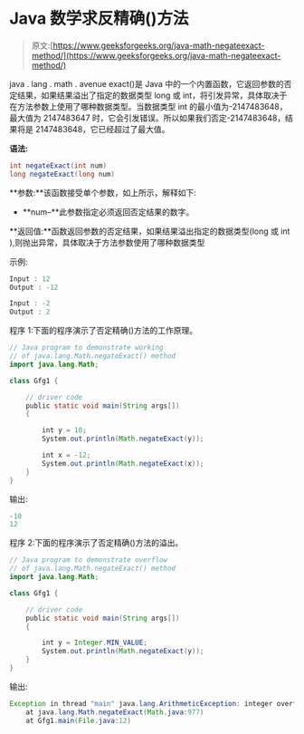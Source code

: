 # Java 数学求反精确()方法

> 原文:[https://www.geeksforgeeks.org/java-math-negateexact-method/](https://www.geeksforgeeks.org/java-math-negateexact-method/)

java . lang . math . avenue exact()是 Java 中的一个内置函数，它返回参数的否定结果，如果结果溢出了指定的数据类型 long 或 int，将引发异常，具体取决于在方法参数上使用了哪种数据类型。当数据类型 int 的最小值为-2147483648，最大值为 2147483647 时，它会引发错误。所以如果我们否定-2147483648，结果将是 2147483648，它已经超过了最大值。

**语法:**

```java
int negateExact(int num)
long negateExact(long num)
```

**参数:**该函数接受单个参数，如上所示，解释如下:

*   **num–**此参数指定必须返回否定结果的数字。

**返回值:**函数返回参数的否定结果，如果结果溢出指定的数据类型(long 或 int ),则抛出异常，具体取决于方法参数使用了哪种数据类型

示例:

```java
Input : 12
Output : -12

Input : -2
Output : 2 

```

程序 1:下面的程序演示了否定精确()方法的工作原理。

```java
// Java program to demonstrate working
// of java.lang.Math.negateExact() method
import java.lang.Math;

class Gfg1 {

    // driver code
    public static void main(String args[])
    {

        int y = 10;
        System.out.println(Math.negateExact(y));

        int x = -12;
        System.out.println(Math.negateExact(x));
    }
}
```

输出:

```java
-10
12
```

程序 2:下面的程序演示了否定精确()方法的溢出。

```java
// Java program to demonstrate overflow
// of java.lang.Math.negateExact() method
import java.lang.Math;

class Gfg1 {

    // driver code
    public static void main(String args[])
    {

        int y = Integer.MIN_VALUE;
        System.out.println(Math.negateExact(y));
    }
}
```

输出:

```java
Exception in thread "main" java.lang.ArithmeticException: integer overflow
    at java.lang.Math.negateExact(Math.java:977)
    at Gfg1.main(File.java:12)
```